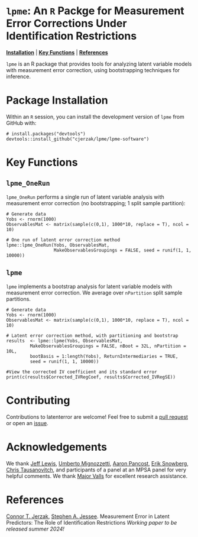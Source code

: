 # `lpme`:  An `R` Packge for Measurement Error Corrections Under Identification Restrictions
[**Installation**](#installation)
| [**Key Functions**](#keyfxns)
| [**References**](#references)

`lpme` is an R package that provides tools for analyzing latent variable models with measurement error correction, using bootstrapping techniques for inference.

# Package Installation<a id="installation"></a>
Within an `R` session, you can install the development version of `lpme` from GitHub with:
```
# install.packages("devtools") 
devtools::install_github("cjerzak/lpme/lpme-software")
```

# Key Functions<a id="keyfxns"></a>
## `lpme_OneRun`
`lpme_OneRun` performs a single run of latent variable analysis with measurement error correction (no bootstrapping; 1 split sample partition): 
```
# Generate data 
Yobs <- rnorm(1000)
ObservablesMat <- matrix(sample(c(0,1), 1000*10, replace = T), ncol = 10)

# One run of latent error correction method 
lpme::lpme_OneRun(Yobs, ObservablesMat, 
                  MakeObservablesGroupings = FALSE, seed = runif(1, 1, 10000))
```

## `lpme`
`lpme` implements a bootstrap analysis for latent variable models with measurement error correction. We average over `nPartition` split sample partitions. 
```
# Generate data 
Yobs <- rnorm(1000)
ObservablesMat <- matrix(sample(c(0,1), 1000*10, replace = T), ncol = 10)

# Latent error correction method, with partitioning and bootstrap 
results  <- lpme::lpme(Yobs, ObservablesMat, 
	     MakeObservablesGroupings = FALSE, nBoot = 32L, nPartition = 10L,
	     bootBasis = 1:length(Yobs), ReturnIntermediaries = TRUE,
	     seed = runif(1, 1, 10000)) 
		 
#View the corrected IV coefficient and its standard error
print(c(results$Corrected_IVRegCoef, results$Corrected_IVRegSE))
```

# Contributing
Contributions to latenterror are welcome! Feel free to submit a [pull request](https://github.com/cjerzak/latenterror-software/pulls) or open an [issue](https://github.com/cjerzak/latenterror/issues).

# Acknowledgements 
We thank [Jeff Lewis](https://polisci.ucla.edu/person/jeffrey-b-lewis/), [Umberto Mignozzetti](https://umbertomig.com/), [Aaron Pancost](https://sites.google.com/site/aaronpancost/), [Erik Snowberg](https://eriksnowberg.com/), [Chris Tausanovitch](https://ctausanovitch.com/), and participants of a panel at an MPSA panel for very helpful comments. We thank [Major Valls](https://www.linkedin.com/in/major-valls-39b6b9229/) for excellent research assistance.

# References<a id="references"></a>
[Connor T. Jerzak](https://github.com/cjerzak), [Stephen A. Jessee](https://github.com/sjessee). Measurement Error in Latent Predictors: The Role of Identification Restrictions *Working paper to be released summer 2024!*

